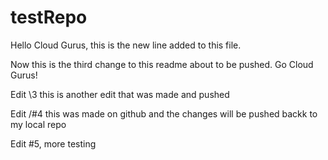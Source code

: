 # testRepo
Hello Cloud Gurus, this is the new line added to this file.

Now this is the third change to this readme about to be pushed. Go Cloud Gurus!


Edit \3 this is another  edit that was made and pushed


Edit /#4 this was made on github and the changes will be pushed backk to my local repo


Edit #5, more testing
